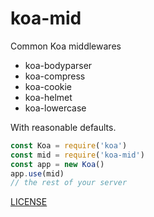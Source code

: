 # koa-mid

Common Koa middlewares

* koa-bodyparser
* koa-compress
* koa-cookie
* koa-helmet
* koa-lowercase

With reasonable defaults.

```javascript
const Koa = require('koa')
const mid = require('koa-mid')
const app = new Koa()
app.use(mid)
// the rest of your server
```

[LICENSE](./LICENSE.md)
